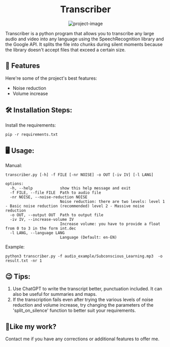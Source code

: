 <h1 align="center" id="title">Transcriber</h1>

<p align="center"><img src="https://img.shields.io/badge/Python-3.10-3776AB.svg?style=flat&amp;logo=python&amp;logoColor=white)](https://www.python.org" alt="project-image"></p>

<p id="description">Transcriber is a python program that allows you to transcribe any large audio and video into any language using the SpeechRecognition library and the Google API. It splits the file into chunks during silent moments because the library doesn't accept files that exceed a certain size.</p>

  
  
<h2>🧐 Features</h2>

Here're some of the project's best features:

*   Noise reduction
*   Volume increase

<h2>🛠️ Installation Steps:</h2>

<p>Install the requirements:</p>

```
pip -r requirements.txt
```

<h2>🖥️ Usage: </h2>
<p>Manual:</p>


```
transcriber.py [-h] -f FILE [-nr NOISE] -o OUT [-iv IV] [-l LANG]

options:
  -h, --help            show this help message and exit
  -f FILE, --file FILE  Path to audio file
  -nr NOISE, --noise-reduction NOISE
                        Noise reduction: there are two levels: level 1 - Basic noise reduction (recommended) level 2 - Massive noise reduction
  -o OUT, --output OUT  Path to output file
  -iv IV, --increase-volume IV
                        Increase volume: you have to provide a float from 0 to 3 in the form int.dec
  -l LANG, --language LANG
                        Language (Default: en-EN)
 ```
 
 <p>Example: </p>
 
 ```
 python3 transcriber.py -f audio_example/Subconscious_Learning.mp3  -o result.txt -nr 1
 ```

<h2>😉 Tips: </h2>

1. Use ChatGPT to write the transcript better, punctuation included. It can also be useful for summaries and maps.
2. If the transcription fails even after trying the various levels of noise reduction and volume increase, try changing the parameters of the 'split_on_silence' function to better suit your requirements.

<h2>💖Like my work?</h2>

Contact me if you have any corrections or additional features to offer me.
